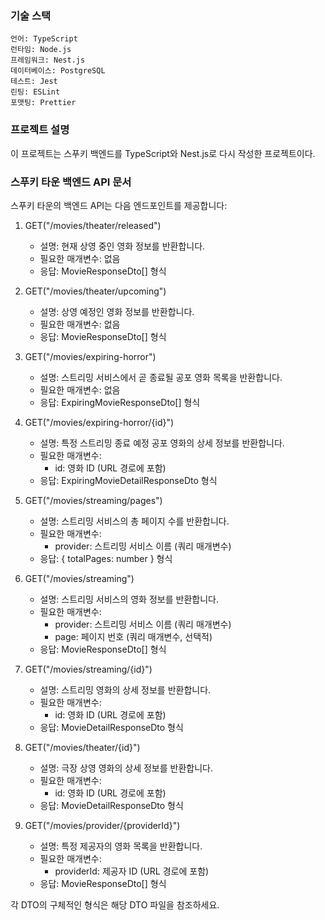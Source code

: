### 기술 스택
```
언어: TypeScript
런타임: Node.js
프레임워크: Nest.js
데이터베이스: PostgreSQL
테스트: Jest
린팅: ESLint
포맷팅: Prettier
```

### 프로젝트 설명 
이 프로젝트는 스푸키 백엔드를 TypeScript와 Nest.js로 다시 작성한 프로젝트이다.
 

### 스푸키 타운 백엔드 API 문서

스푸키 타운의 백엔드 API는 다음 엔드포인트를 제공합니다:

1. GET("/movies/theater/released")
   - 설명: 현재 상영 중인 영화 정보를 반환합니다.
   - 필요한 매개변수: 없음
   - 응답: MovieResponseDto[] 형식

2. GET("/movies/theater/upcoming")
   - 설명: 상영 예정인 영화 정보를 반환합니다.
   - 필요한 매개변수: 없음
   - 응답: MovieResponseDto[] 형식

3. GET("/movies/expiring-horror")
   - 설명: 스트리밍 서비스에서 곧 종료될 공포 영화 목록을 반환합니다.
   - 필요한 매개변수: 없음
   - 응답: ExpiringMovieResponseDto[] 형식

4. GET("/movies/expiring-horror/{id}")
   - 설명: 특정 스트리밍 종료 예정 공포 영화의 상세 정보를 반환합니다.
   - 필요한 매개변수:
     - id: 영화 ID (URL 경로에 포함)
   - 응답: ExpiringMovieDetailResponseDto 형식

5. GET("/movies/streaming/pages")
   - 설명: 스트리밍 서비스의 총 페이지 수를 반환합니다.
   - 필요한 매개변수:
     - provider: 스트리밍 서비스 이름 (쿼리 매개변수)
   - 응답: { totalPages: number } 형식

6. GET("/movies/streaming")
   - 설명: 스트리밍 서비스의 영화 정보를 반환합니다.
   - 필요한 매개변수:
     - provider: 스트리밍 서비스 이름 (쿼리 매개변수)
     - page: 페이지 번호 (쿼리 매개변수, 선택적)
   - 응답: MovieResponseDto[] 형식

7. GET("/movies/streaming/{id}")
   - 설명: 스트리밍 영화의 상세 정보를 반환합니다.
   - 필요한 매개변수:
     - id: 영화 ID (URL 경로에 포함)
   - 응답: MovieDetailResponseDto 형식

8. GET("/movies/theater/{id}")
   - 설명: 극장 상영 영화의 상세 정보를 반환합니다.
   - 필요한 매개변수:
     - id: 영화 ID (URL 경로에 포함)
   - 응답: MovieDetailResponseDto 형식

9. GET("/movies/provider/{providerId}")
   - 설명: 특정 제공자의 영화 목록을 반환합니다.
   - 필요한 매개변수:
     - providerId: 제공자 ID (URL 경로에 포함)
   - 응답: MovieResponseDto[] 형식

각 DTO의 구체적인 형식은 해당 DTO 파일을 참조하세요.